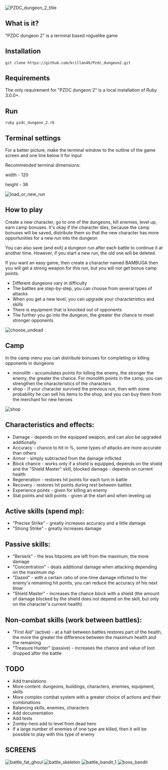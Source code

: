 ![PZDC_dungeon_2_title](assets/title.png)

## What is it?

"PZDC dungeon 2" is a terminal based roguelike game

## Installation

```shell
git clone https://github.com/krillan49/Pzdc_dungeon2.git
```

## Requirements

The only requirement for "PZDC dungeon 2" is a local installation of Ruby 3.0.0+.

## Run

```shell
ruby pzdc_dungeon_2.rb
```

## Terminal settings

For a better picture, make the terminal window to the outline of the game screen and one line below it for input

Recommended terminal dimensions:

width  - 120

height - 36


![load_or_new_run](assets/run.png)


## How to play

Create a new character, go to one of the dungeons, kill enemies, level up, earn camp bonuses. It's okay if the character dies, because the camp bonuses will be saved, distribute them so that the new character has more opportunities for a new run into the dungeon

You can also save (and exit) a dungeon run after each battle to continue it at another time. However, if you start a new run, the old one will be deleted.

If you want an easy game, then create a character named BAMBUGA then you will get a strong weapon for this run, but you will not get bonus camp points.

* Different dungeons vary in difficulty
* The battles are step-by-step, you can choose from several types of attacks
* When you get a new level, you can upgrade your characteristics and skills
* There is equipment that is knocked out of opponents
* The further you go into the dungeon, the greater the chance to meet stronger opponents


![choose_undead](assets/choose_undeadl.png)


## Camp

In the camp menu you can distribute bonuses for completing or killing opponents in dungeons

* monolith - accumulates points for killing the enemy, the stronger the enemy, the greater the chance. For monolith points in the camp, you can strengthen the characteristics of the characters
* shop     - if your character survived the previous run, then with some probability he can sell his items to the shop, and you can buy them from the merchant for new heroes


![shop](assets/shop.png)


Characteristics and effects:
-
* Damage - depends on the equipped weapon, and can also be upgraded additionally
* Accuracy - chance to hit in %, some types of attacks are more accurate than others
* Armor - simply subtracted from the damage inflicted
* Block chance - works only if a shield is equipped, depends on the shield and the "Shield Master" skill, blocked damage - depends on current health
* Regeneration - restores hit points for each turn in battle
* Recovery - restores hit points during rest between battles
* Experience points - given for killing an enemy
* Stat points and skill points - given at the start and when leveling up

Active skills (spend mp):
-
* "Precise Strike" - greatly increases accuracy and a little damage
* "Strong Strike" - greatly increases damage

Passive skills:
-
* "Berserk" - the less hitpoints are left from the maximum, the more damage
* "Concentration" - deals additional damage when attacking depending on the maximum mp
* "Dazed" - with a certain ratio of one-time damage inflicted to the enemy's remaining hit points, you can reduce the accuracy of his next blow
* "Shield Master" - increases the chance block with a shield (the amount of damage blocked by the shield does not depend on the skill, but only on the character's current health)

Non-combat skills (work between battles):
-
* "First Aid" (active) - at a halt between battles restores part of the health, the more the greater the difference between the maximum health and the remaining
* "Treasure Hunter" (passive) - increases the chance and value of loot dropped after the battle

## TODO

* Add translations
* More content: dungeons, buildings, characters, enemies, equipment, skills
* More complex combat system with a greater choice of actions and their combinations
* Balancing skills, enemies, characters
* Add documentation
* Add tests
* Zomby-hero add to level from dead hero
* If a large number of enemies of one type are killed, then it will be possible to play with this type of enemy

## SCREENS

![battle_fat_ghoul](assets/battle_fat_ghoul.png)
![battle_skeleton](assets/battle_skeleton.png)
![battle_bandit_1](assets/battle_bandit_1.png)
![boss_bandit](assets/boss_bandit.png)

